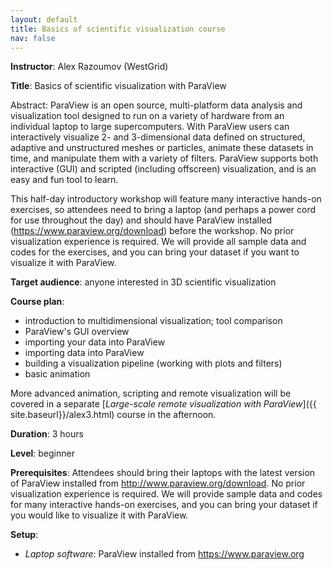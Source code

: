 ```yaml
---
layout: default
title: Basics of scientific visualization course
nav: false
---
```


**Instructor**: Alex Razoumov (WestGrid)

**Title**: Basics of scientific visualization with ParaView

Abstract: ParaView is an open source, multi-platform data analysis and visualization tool designed to run
on a variety of hardware from an individual laptop to large supercomputers. With ParaView users can
interactively visualize 2- and 3-dimensional data defined on structured, adaptive and unstructured meshes
or particles, animate these datasets in time, and manipulate them with a variety of filters. ParaView
supports both interactive (GUI) and scripted (including offscreen) visualization, and is an easy and fun
tool to learn.

This half-day introductory workshop will feature many interactive hands-on exercises, so attendees need
to bring a laptop (and perhaps a power cord for use throughout the day) and should have ParaView
installed (https://www.paraview.org/download) before the workshop. No prior visualization experience is
required. We will provide all sample data and codes for the exercises, and you can bring your dataset if
you want to visualize it with ParaView.

**Target audience**: anyone interested in 3D scientific visualization

**Course plan**:
- introduction to multidimensional visualization; tool comparison
- ParaView's GUI overview
- importing your data into ParaView
- importing data into ParaView
- building a visualization pipeline (working with plots and filters)
- basic animation

More advanced animation, scripting and remote visualization will be covered in a separate
[*Large-scale remote visualization with ParaView*]({{ site.baseurl}}/alex3.html) course in the afternoon.

**Duration**: 3 hours

**Level**: beginner

**Prerequisites**: Attendees should bring their laptops with the latest version of ParaView installed
from http://www.paraview.org/download. No prior visualization experience is required. We will provide
sample data and codes for many interactive hands-on exercises, and you can bring your dataset if you
would like to visualize it with ParaView.

**Setup**:
- *Laptop software*: ParaView installed from https://www.paraview.org
